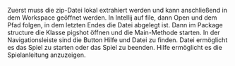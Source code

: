 Zuerst muss die zip-Datei lokal extrahiert werden und kann anschließend in dem Workspace geöffnet werden.
In Intellij auf file, dann Open und dem Pfad folgen, in dem letzten Endes die Datei abgelegt ist.
Dann im Package structure die Klasse pigshot öffnen und die Main-Methode starten.
In der Navigationsleiste sind die Button Hilfe und Datei zu finden. 
Datei ermöglicht es das Spiel zu starten oder das Spiel zu beenden.
Hilfe ermöglicht es die Spielanleitung anzuzeigen.
